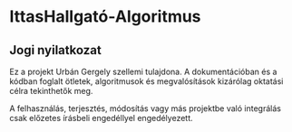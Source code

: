 # IttasHallgató-Algoritmus
## Jogi nyilatkozat

Ez a projekt Urbán Gergely szellemi tulajdona. A dokumentációban és a kódban foglalt ötletek, algoritmusok és megvalósítások kizárólag oktatási célra tekinthetők meg.

A felhasználás, terjesztés, módosítás vagy más projektbe való integrálás csak előzetes írásbeli engedéllyel engedélyezett.
